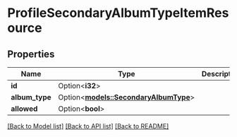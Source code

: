 # ProfileSecondaryAlbumTypeItemResource

## Properties

Name | Type | Description | Notes
------------ | ------------- | ------------- | -------------
**id** | Option<**i32**> |  | [optional]
**album_type** | Option<[**models::SecondaryAlbumType**](SecondaryAlbumType.md)> |  | [optional]
**allowed** | Option<**bool**> |  | [optional]

[[Back to Model list]](../README.md#documentation-for-models) [[Back to API list]](../README.md#documentation-for-api-endpoints) [[Back to README]](../README.md)



